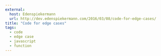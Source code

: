 ```yaml
---
external:
  host: Edenspiekermann
  url: http://dev.edenspiekermann.com/2016/03/08/code-for-edge-cases/
title: "Code for edge cases"
tags: 
  - code
  - edge case
  - javascript
  - function
---
```

